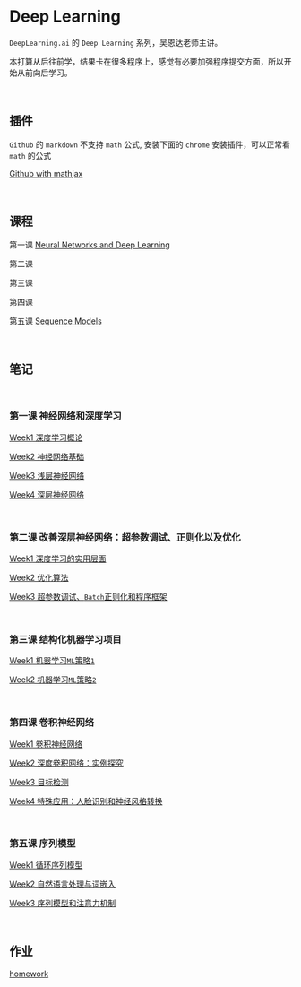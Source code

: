 # Deep Learning


`DeepLearning.ai` 的 `Deep Learning` 系列，吴恩达老师主讲。

本打算从后往前学，结果卡在很多程序上，感觉有必要加强程序提交方面，所以开始从前向后学习。


&nbsp;
## 插件

`Github` 的 `markdown` 不支持 `math` 公式, 安装下面的 `chrome` 安装插件，可以正常看 `math` 的公式

[Github with mathjax](https://chrome.google.com/webstore/detail/github-with-mathjax/ioemnmodlmafdkllaclgeombjnmnbima)

&nbsp;
## 课程

第一课 [Neural Networks and Deep Learning](https://www.coursera.org/learn/neural-networks-deep-learning/home/welcome)

第二课

第三课

第四课


第五课 [Sequence Models](https://www.coursera.org/learn/nlp-sequence-models/home/week)





&nbsp;
## 笔记

&nbsp;
### 第一课 神经网络和深度学习


[Week1 深度学习概论](https://github.com/rubust-ai/Deep-Learning/blob/master/class1-week1.md)

[Week2 神经网络基础](https://github.com/rubust-ai/Deep-Learning/blob/master/class1-week2.md)

[Week3 浅层神经网络](https://github.com/rubust-ai/Deep-Learning/blob/master/class1-week3.md)


[Week4 深层神经网络](https://github.com/rubust-ai/Deep-Learning/blob/master/class1-week4.md)

&nbsp;
### 第二课 改善深层神经网络：超参数调试、正则化以及优化

[Week1 深度学习的实用层面](https://github.com/rubust-ai/Deep-Learning/blob/master/class2-week1.md)

[Week2 优化算法](https://github.com/rubust-ai/Deep-Learning/blob/master/class2-week2.md)

[Week3 超参数调试、`Batch`正则化和程序框架](https://github.com/rubust-ai/Deep-Learning/blob/master/class2-week3.md)

&nbsp;
### 第三课 结构化机器学习项目

[Week1 机器学习`ML`策略`1`](https://github.com/rubust-ai/Deep-Learning/blob/master/class3-week1.md)

[Week2 机器学习`ML`策略`2`](https://github.com/rubust-ai/Deep-Learning/blob/master/class3-week2.md)

&nbsp;
### 第四课 卷积神经网络

[Week1 卷积神经网络](https://github.com/rubust-ai/Deep-Learning/blob/master/class4-week1.md)

[Week2 深度卷积网络：实例探究](https://github.com/rubust-ai/Deep-Learning/blob/master/class4-week2.md)

[Week3 目标检测](https://github.com/rubust-ai/Deep-Learning/blob/master/class4-week3.md)


[Week4 特殊应用：人脸识别和神经风格转换](https://github.com/rubust-ai/Deep-Learning/blob/master/class4-week4.md)

&nbsp;
### 第五课 序列模型

[Week1 循环序列模型](https://github.com/rubust-ai/Deep-Learning/blob/master/class5-week1.md)

[Week2 自然语言处理与词嵌入](https://github.com/rubust-ai/Deep-Learning/blob/master/class5-week2.md)

[Week3 序列模型和注意力机制](https://github.com/rubust-ai/Deep-Learning/blob/master/class5-week3.md)




&nbsp;
## 作业

[homework]()



